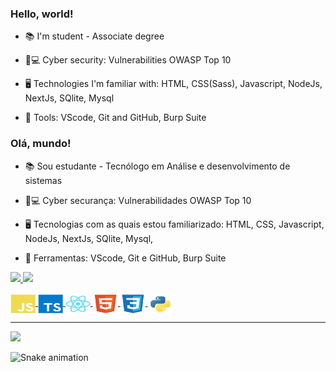 ### Hello, world!

- 📚 I'm student - Associate degree 

- 👾💻 Cyber security: Vulnerabilities OWASP Top 10

- 🖥️ Technologies I'm familiar with: HTML, CSS(Sass), Javascript, NodeJs, NextJs, SQlite, Mysql

- 🔧 Tools: VScode, Git and GitHub, Burp Suite



### Olá, mundo!

- 📚 Sou estudante - Tecnólogo em Análise e desenvolvimento de sistemas

- 👾💻 Cyber securança: Vulnerabilidades OWASP Top 10 

- 🖥️ Tecnologias com as quais estou familiarizado: HTML, CSS, Javascript, NodeJs, NextJs, SQlite, Mysql, 

- 🔧 Ferramentas: VScode, Git e GitHub, Burp Suite

<div>
  <a href="https://github.com/Daniel-Bichof">
  <img height="180em" src="https://github-readme-stats.vercel.app/api?username=Daniel-Bichof&show_icons=true&theme=tokyonight&include_all_commits=true&count_private=true"/>
  <img height="180em" src="https://github-readme-stats.vercel.app/api/top-langs/?username=Daniel-Bichof&layout=compact&langs_count=7&theme=tokyonight"/>
</div>
 
 <div style="display: inline_block"><br>
  <img align="center" alt="dan-Js" height="30" width="40" src="https://raw.githubusercontent.com/devicons/devicon/master/icons/javascript/javascript-plain.svg">
  <img align="center" alt="dan-Ts" height="30" width="40" src="https://raw.githubusercontent.com/devicons/devicon/master/icons/typescript/typescript-plain.svg">
  <img align="center" alt="dan-React" height="30" width="40" src="https://raw.githubusercontent.com/devicons/devicon/master/icons/react/react-original.svg">
  <img align="center" alt="dan-HTML" height="30" width="40" src="https://raw.githubusercontent.com/devicons/devicon/master/icons/html5/html5-original.svg">
  <img align="center" alt="dan-CSS" height="30" width="40" src="https://raw.githubusercontent.com/devicons/devicon/master/icons/css3/css3-original.svg">
  <img align="center" alt="t-Python" height="30" width="40" src="https://raw.githubusercontent.com/devicons/devicon/master/icons/python/python-original.svg">
</div>
  <hr />
<div>
  <a href="https://www.linkedin.com/in/daniel-henrique-bichof-alves-0" target="_blank"><img src="https://img.shields.io/badge/-LinkedIn-%230077B5?style=for-the-badge&logo=linkedin&logoColor=white" target="_blank"></a> 
  </div>
  
  
![Snake animation](https://github.com/Daniel-Bichof/Daniel-Bichof/blob/output/github-contribution-grid-snake.svg)
